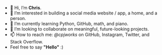 - 👋 Hi, I’m **Chris**.
- 👀 I’m interested in building a social media website / app, a home, and a person.
- 🌱 I’m currently learning Python, GitHub, math, and piano.
- 💞️ I’m looking to collaborate on meaningful, future-looking projects.
- 📫 How to reach me: *@cpjworks* on GitHub, Instagram, Twitter, and Stack Overflow.
- Feel free to say **"Hello"** :)

<!---
cpjworks/cpjworks is a ✨ special ✨ repository because its `README.md` (this file) appears on your GitHub profile.
You can click the Preview link to take a look at your changes.
--->
